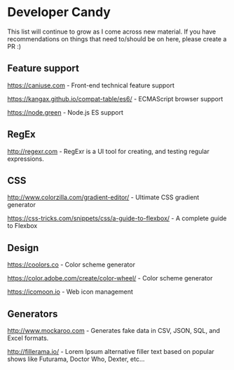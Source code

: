 # Developer Candy
This list will continue to grow as I come across new material. If you have recommendations on things that need to/should be on here, please create a PR :)

## Feature support
https://caniuse.com - Front-end technical feature support

https://kangax.github.io/compat-table/es6/ - ECMAScript browser support

https://node.green - Node.js ES support

## RegEx
http://regexr.com - RegExr is a UI tool for creating, and testing regular expressions.

## CSS
http://www.colorzilla.com/gradient-editor/ - Ultimate CSS gradient generator

https://css-tricks.com/snippets/css/a-guide-to-flexbox/ - A complete guide to Flexbox

## Design
https://coolors.co - Color scheme generator

https://color.adobe.com/create/color-wheel/ - Color scheme generator

https://icomoon.io - Web icon management

## Generators
http://www.mockaroo.com - Generates fake data in CSV, JSON, SQL, and Excel formats.

http://fillerama.io/ - Lorem Ipsum alternative filler text based on popular shows like Futurama, Doctor Who, Dexter, etc...
